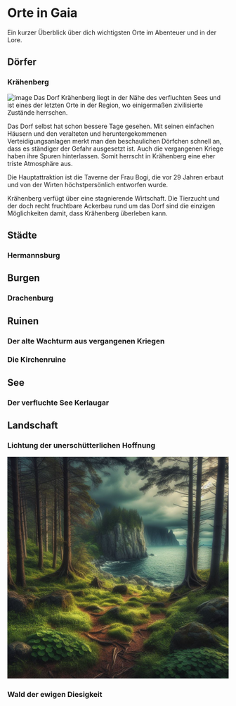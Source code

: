 # Orte in Gaia
Ein kurzer Überblick über dich wichtigsten Orte im Abenteuer und in der Lore.

## Dörfer
### Krähenberg
![image](/images/Krähenberg.jfif)
Das Dorf Krähenberg liegt in der Nähe des verfluchten Sees und ist eines der letzten Orte in der Region, wo einigermaßen zivilisierte Zustände herrschen.

Das Dorf selbst hat schon bessere Tage gesehen. Mit seinen einfachen Häusern und den veralteten und heruntergekommenen Verteidigungsanlagen merkt man den beschaulichen Dörfchen schnell an, dass es ständiger der Gefahr ausgesetzt ist. Auch die vergangenen Kriege haben ihre Spuren hinterlassen. Somit herrscht in Krähenberg eine eher triste Atmosphäre aus.

Die Hauptattraktion ist die Taverne der Frau Bogi, die vor 29 Jahren erbaut und von der Wirten höchstpersönlich entworfen wurde.

Krähenberg verfügt über eine stagnierende Wirtschaft. Die Tierzucht und der doch recht fruchtbare Ackerbau rund um das Dorf sind die einzigen Möglichkeiten damit, dass Krähenberg überleben kann.

## Städte
### Hermannsburg 
## Burgen
### Drachenburg
## Ruinen
### Der alte Wachturm aus vergangenen Kriegen
### Die Kirchenruine
## See
### Der verfluchte See Kerlaugar
## Landschaft
### Lichtung der unerschütterlichen Hoffnung
![image](/images/Lichtung_Ort.jfif)
### Wald der ewigen Diesigkeit 
